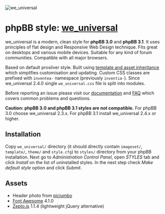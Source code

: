 ![we_universal](https://inventea.com/images/we_universal.png)


phpBB style: [we_universal](https://inventea.com/en/projects/we_universal)
==========================================================================

we_universal is a modern, clean style for **phpBB 3.0** and **phpBB 3.1**.
It uses principles of flat design and Responsive Web Design technique. Fits
great on desktops and various mobile devices. Suitable for any kind of forum
communities. Compatible with all major browsers.

Based on default prosilver style. Built using [template and asset
inheritance](https://www.phpbb.com/styles/create/#a-inheritance) which
simplifies customisation and updating. Custom CSS classes are prefixed with
`inventea-` namespace (previously `inventia-`). Since we_universal 2.4.0 single
`we_universal.css` file is split into modules.

Before reporting an issue please visit our
[documentation](https://inventea.com/en/projects/we_universal/documentation) and
[FAQ](https://inventea.com/en/projects/we_universal/faq) which covers common
problems and questions.

**Caution: phpBB 3.0 and phpBB 3.1 styles are not compatible.** For phpBB 3.0
choose we_universal 2.3.x. For phpBB 3.1 install we_universal 2.4.x or higher.


Installation
------------

Copy `we_universal/` directory (it should directly contain `imageset/`,
`template/`, `theme/` and `style.cfg`) to `styles/` directory from your phpBB
installation. Next go to *Administration Control Panel*, open *STYLES* tab and
click *Install* on the list of uninstalled styles. In the next step check
*Make default style* option and click *Submit*.


Assets
------

* Header photo from [picjumbo](http://picjumbo.com)
* [Font Awesome](http://fortawesome.github.io/Font-Awesome/) 4.1.0
* [Zepto.js](http://zeptojs.com) 1.1.4 (lightweight jQuery alternative)
